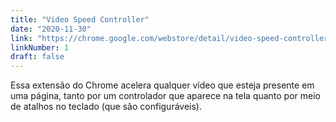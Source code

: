 ```yaml
---
title: "Video Speed Controller"
date: "2020-11-30"
link: "https://chrome.google.com/webstore/detail/video-speed-controller/nffaoalbilbmmfgbnbgppjihopabppdk"
linkNumber: 1
draft: false
---
```


Essa extensão do Chrome acelera qualquer vídeo que esteja presente em uma página, tanto por um controlador que aparece na tela quanto por meio de atalhos no teclado (que são configuráveis).
